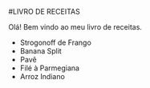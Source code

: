 
#LIVRO DE RECEITAS

Olá! Bem vindo ao meu livro de receitas.

 - Strogonoff de Frango
 - Banana Split
 - Pavê
 - Filé à Parmegiana
 - Arroz Indiano